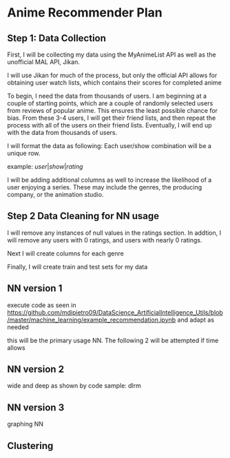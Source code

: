 # Anime Recommender Plan

## Step 1: Data Collection

First, I will be collecting my data using the MyAnimeList API as well as the unofficial MAL API, Jikan.

I will use Jikan for much of the process, but only the official API allows for obtaining user watch lists, which contains their scores for completed anime

To begin, I need the data from thousands of users. I am beginning at a couple of starting points, which are a couple of randomly selected users from reviews of popular anime. This ensures the least possible chance for bias. From these 3-4 users, I will get their friend lists, and then repeat the process with all of the users on their friend lists. Eventually, I will end up with the data from thousands of users.

I will format the data as following: Each user/show combination will be a unique row.

example: $user | show | rating$

I will be adding additional columns as well to increase the likelihood of a user enjoying a series. These may include the genres, the producing company, or the animation studio.

## Step 2 Data Cleaning for NN usage

I will remove any instances of null values in the ratings section. In addtion, I will remove any users with 0 ratings, and users with nearly 0 ratings.

Next I will create columns for each genre

Finally, I will create train and test sets for my data

## NN version 1

execute code as seen in https://github.com/mdipietro09/DataScience_ArtificialIntelligence_Utils/blob/master/machine_learning/example_recommendation.ipynb and adapt as needed

this will be the primary usage NN. The following 2 will be attempted if time allows

## NN version 2

wide and deep as shown by code sample:
dlrm

## NN version 3

graphing NN

## Clustering
